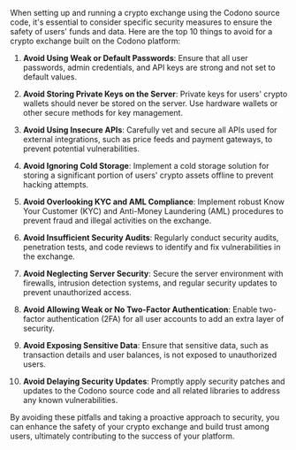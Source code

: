 When setting up and running a crypto exchange using the Codono source code, it's essential to consider specific security measures to ensure the safety of users' funds and data. Here are the top 10 things to avoid for a crypto exchange built on the Codono platform:

1. **Avoid Using Weak or Default Passwords**: Ensure that all user passwords, admin credentials, and API keys are strong and not set to default values.

2. **Avoid Storing Private Keys on the Server**: Private keys for users' crypto wallets should never be stored on the server. Use hardware wallets or other secure methods for key management.

3. **Avoid Using Insecure APIs**: Carefully vet and secure all APIs used for external integrations, such as price feeds and payment gateways, to prevent potential vulnerabilities.

4. **Avoid Ignoring Cold Storage**: Implement a cold storage solution for storing a significant portion of users' crypto assets offline to prevent hacking attempts.

5. **Avoid Overlooking KYC and AML Compliance**: Implement robust Know Your Customer (KYC) and Anti-Money Laundering (AML) procedures to prevent fraud and illegal activities on the exchange.

6. **Avoid Insufficient Security Audits**: Regularly conduct security audits, penetration tests, and code reviews to identify and fix vulnerabilities in the exchange.

7. **Avoid Neglecting Server Security**: Secure the server environment with firewalls, intrusion detection systems, and regular security updates to prevent unauthorized access.

8. **Avoid Allowing Weak or No Two-Factor Authentication**: Enable two-factor authentication (2FA) for all user accounts to add an extra layer of security.

9. **Avoid Exposing Sensitive Data**: Ensure that sensitive data, such as transaction details and user balances, is not exposed to unauthorized users.

10. **Avoid Delaying Security Updates**: Promptly apply security patches and updates to the Codono source code and all related libraries to address any known vulnerabilities.

By avoiding these pitfalls and taking a proactive approach to security, you can enhance the safety of your crypto exchange and build trust among users, ultimately contributing to the success of your platform.
